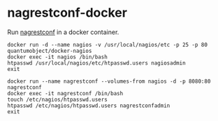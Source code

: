 # nagrestconf-docker

Run [nagrestconf](https://github.com/mclarkson/nagrestconf) in a docker container.

```
docker run -d --name nagios -v /usr/local/nagios/etc -p 25 -p 80 quantumobject/docker-nagios
docker exec -it nagios /bin/bash
htpasswd /usr/local/nagios/etc/htpasswd.users nagiosadmin
exit
```
```
docker run --name nagrestconf --volumes-from nagios -d -p 8080:80 nagrestconf
docker exec -it nagrestconf /bin/bash
touch /etc/nagios/htpasswd.users
htpasswd /etc/nagios/htpasswd.users nagrestconfadmin
exit
```
